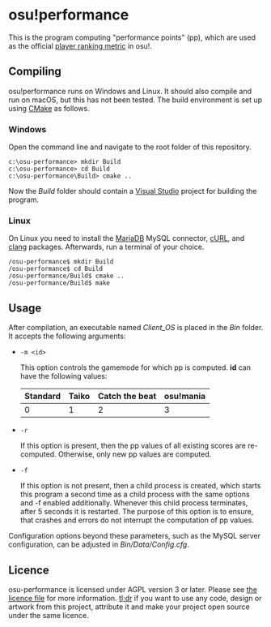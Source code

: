 # osu!performance

This is the program computing "performance points" (pp), which are used as the official [player ranking metric](https://osu.ppy.sh/p/pp) in osu!.

## Compiling

osu!performance runs on Windows and Linux. It should also compile and run on macOS, but this has not been tested. The build environment is set up using [CMake](https://cmake.org/) as follows.

### Windows

Open the command line and navigate to the root folder of this repository.

    c:\osu-performance> mkdir Build
    c:\osu-performance> cd Build
    c:\osu-performance\Build> cmake ..
    
Now the _Build_ folder should contain a [Visual Studio](https://www.visualstudio.com/) project for building the program.

### Linux

On Linux you need to install the [MariaDB](https://mariadb.org/) MySQL connector, [cURL](https://curl.haxx.se/), and [clang](http://clang.llvm.org/) packages. Afterwards, run a terminal of your choice.

    /osu-performance$ mkdir Build
    /osu-performance$ cd Build
    /osu-performance/Build$ cmake ..
    /osu-performance/Build$ make
    
## Usage

After compilation, an executable named *Client_OS* is placed in the _Bin_ folder. It accepts the following arguments:
* `-m <id>`
  
  This option controls the gamemode for which pp is computed. __id__ can have the following values:

  __Standard__ | __Taiko__ | __Catch the beat__ | __osu!mania__
  --- | --- | --- | ---
  0 | 1 | 2 | 3
* `-r`
  
  If this option is present, then the pp values of all existing scores are re-computed. Otherwise, only new pp values are computed.

* `-f`
  
  If this option is not present, then a child process is created, which starts this program a second time as a child process with the same options and -f enabled additionally. Whenever this child process terminates, after 5 seconds it is restarted. The purpose of this option is to ensure, that crashes and errors do not interrupt the computation of pp values.

Configuration options beyond these parameters, such as the MySQL server configuration, can be adjusted in _Bin/Data/Config.cfg_.

## Licence

osu-performance is licensed under AGPL version 3 or later. Please see [the licence file](LICENCE) for more information. [tl;dr](https://tldrlegal.com/license/gnu-affero-general-public-license-v3-(agpl-3.0)) if you want to use any code, design or artwork from this project, attribute it and make your project open source under the same licence.
